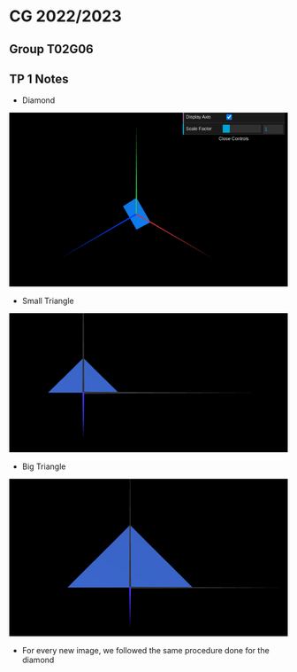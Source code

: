 # CG 2022/2023

## Group T02G06

## TP 1 Notes

- Diamond

![Screenshot 1](screenshots/cg-t02g06-tp1-0.png)

- Small Triangle

![Screenshot 1](screenshots/cg-t02g06-tp1-1.png)

- Big Triangle

![Screenshot 1](screenshots/cg-t02g06-tp1-2.png)

- For every new image, we followed the same procedure done for the diamond
